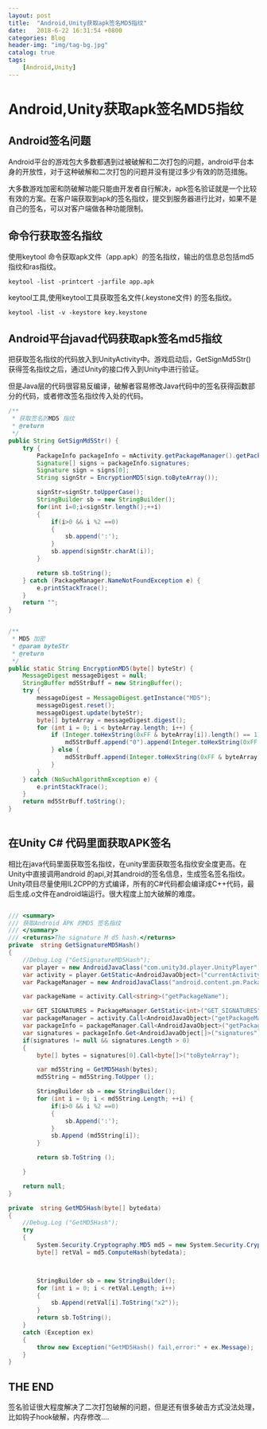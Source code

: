 ```yaml
---
layout: post
title:  "Android,Unity获取apk签名MD5指纹"
date:   2018-6-22 16:31:54 +0800
categories: Blog
header-img: "img/tag-bg.jpg"
catalog: true
tags:
    [Android,Unity]
---
```


# Android,Unity获取apk签名MD5指纹

## Android签名问题

Android平台的游戏包大多数都遇到过被破解和二次打包的问题，android平台本身的开放性，对于这种破解和二次打包的问题并没有提过多少有效的防范措施。

大多数游戏加密和防破解功能只能由开发者自行解决，apk签名验证就是一个比较有效的方案。在客户端获取到apk的签名指纹，提交到服务器进行比对，如果不是自己的签名，可以对客户端做各种功能限制。

## 命令行获取签名指纹

使用keytool 命令获取apk文件（app.apk）的签名指纹，输出的信息总包括md5指纹和ras指纹。

```shell
keytool -list -printcert -jarfile app.apk
```

keytool工具,使用keytool工具获取签名文件(.keystone文件) 的签名指纹。

```shell
keytool -list -v -keystore key.keystone
```
 
## Android平台javad代码获取apk签名md5指纹

把获取签名指纹的代码放入到UnityActivity中。游戏启动后，GetSignMd5Str() 获得签名指纹之后，通过Unity的接口传入到Unity中进行验证。

但是Java层的代码很容易反编译，破解者容易修改Java代码中的签名获得函数部分的代码，或者修改签名指纹传入处的代码。

```java
/**
 * 获取签名的MD5 指纹
 * @return
 */
public String GetSignMd5Str() {
    try {
        PackageInfo packageInfo = mActivity.getPackageManager().getPackageInfo(mActivity.getPackageName(), PackageManager.GET_SIGNATURES);
        Signature[] signs = packageInfo.signatures;
        Signature sign = signs[0];
        String signStr = EncryptionMD5(sign.toByteArray());

        signStr=signStr.toUpperCase();
        StringBuilder sb = new StringBuilder();
        for(int i=0;i<signStr.length();++i)
        {
            if(i>0 && i %2 ==0)
            {
                sb.append(':');
            }
            sb.append(signStr.charAt(i));
        }

        return sb.toString();
    } catch (PackageManager.NameNotFoundException e) {
        e.printStackTrace();
    }
    return "";
}


/**
 * MD5 加密
 * @param byteStr
 * @return
 */
public static String EncryptionMD5(byte[] byteStr) {
    MessageDigest messageDigest = null;
    StringBuffer md5StrBuff = new StringBuffer();
    try {
        messageDigest = MessageDigest.getInstance("MD5");
        messageDigest.reset();
        messageDigest.update(byteStr);
        byte[] byteArray = messageDigest.digest();
        for (int i = 0; i < byteArray.length; i++) {
            if (Integer.toHexString(0xFF & byteArray[i]).length() == 1) {
                md5StrBuff.append("0").append(Integer.toHexString(0xFF & byteArray[i]));
            } else {
                md5StrBuff.append(Integer.toHexString(0xFF & byteArray[i]));
            }
        }
    } catch (NoSuchAlgorithmException e) {
        e.printStackTrace();
    }
    return md5StrBuff.toString();
}
    
```

## 在Unity C# 代码里面获取APK签名

相比在java代码里面获取签名指纹，在unity里面获取签名指纹安全度更高。在Unity中直接调用android 的api,对其android的签名信息，生成签名签名指纹。Unity项目尽量使用IL2CPP的方式编译，所有的C#代码都会编译成C++代码，最后生成.o文件在android端运行。很大程度上加大破解的难度。


```c#

/// <summary>
/// 获取Android APK 的MD5 签名指纹
/// </summary>
/// <returns>The signature M d5 hash.</returns>
private  string GetSignatureMD5Hash()
{
	//Debug.Log ("GetSignatureMD5Hash");
	var player = new AndroidJavaClass("com.unity3d.player.UnityPlayer");
	var activity = player.GetStatic<AndroidJavaObject>("currentActivity");
	var PackageManager = new AndroidJavaClass("android.content.pm.PackageManager");

	var packageName = activity.Call<string>("getPackageName");

	var GET_SIGNATURES = PackageManager.GetStatic<int>("GET_SIGNATURES");
	var packageManager = activity.Call<AndroidJavaObject>("getPackageManager");
	var packageInfo = packageManager.Call<AndroidJavaObject>("getPackageInfo", packageName, GET_SIGNATURES);
	var signatures = packageInfo.Get<AndroidJavaObject[]>("signatures");
	if(signatures != null && signatures.Length > 0)
	{
		byte[] bytes = signatures[0].Call<byte[]>("toByteArray");

		var md5String = GetMD5Hash(bytes);
		md5String = md5String.ToUpper ();

		StringBuilder sb = new StringBuilder();
		for (int i = 0; i < md5String.Length; ++i) {
			if(i>0 && i %2 ==0)
			{
				sb.Append(':');
			}
			sb.Append (md5String[i]);
		}

		return sb.ToString ();

	}

	return null;
}

private  string GetMD5Hash(byte[] bytedata)
{
	//Debug.Log ("GetMD5Hash");
	try
	{ 
		System.Security.Cryptography.MD5 md5 = new System.Security.Cryptography.MD5CryptoServiceProvider();
		byte[] retVal = md5.ComputeHash(bytedata);



		StringBuilder sb = new StringBuilder();
		for (int i = 0; i < retVal.Length; i++)
		{
			sb.Append(retVal[i].ToString("x2"));
		}
		return sb.ToString();
	}
	catch (Exception ex)
	{
		throw new Exception("GetMD5Hash() fail,error:" + ex.Message);
	}
}

```

## THE END

签名验证很大程度解决了二次打包破解的问题，但是还有很多破击方式没法处理，比如钩子hook破解，内存修改....